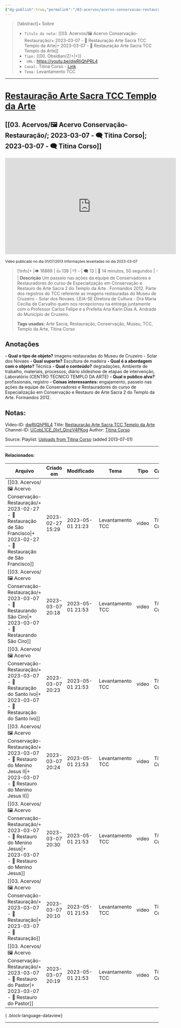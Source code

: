 ```yaml
---
{"dg-publish":true,"permalink":"/03-acervos/acervo-conservacao-restauracao/2023-03-07-restauracao-arte-sacra-tcc-templo-da-arte/","tags":["🖼️/🎥️"],"created":"2023-03-07T20:11:05.599-03:00","updated":"2023-05-01T21:53:05.091-03:00"}
---
```



>[!abstract]+ Sobre
>- `Titulo da nota:`  [[03. Acervos/🖼️ Acervo Conservação-Restauração/+ 2023-03-07   -  🎥️ Restauração Arte Sacra TCC Templo da Arte\|+ 2023-03-07   -  🎥️ Restauração Arte Sacra TCC Templo da Arte]]
>- `Tipo:`  [[00. Obsidian/Z/+\|+]]
>- ` URL:`  https://youtu.be/dwRliQhPRL4
>- `Canal:` Titina Corso - [Link](http://www.youtube.com/@TitinaCorso)
>- `Tema:`  Levantamento TCC
***

# [Restauração Arte Sacra TCC Templo da Arte](https://youtu.be/dwRliQhPRL4)
## [[03. Acervos/🖼️ Acervo Conservação-Restauração/; 2023-03-07 - 🗨️ Titina Corso\|; 2023-03-07 - 🗨️ Titina Corso]]

<center><iframe width="560" height="315" src="https://www.youtube.com/embed/dwRliQhPRL4" title="YouTube video player" frameborder="0" allow="accelerometer; autoplay; clipboard-write; encrypted-media; gyroscope; picture-in-picture" allowfullscreen></iframe></center>

<small> Vídeo publicado no dia 01/07/2013</small> 
<small>Informações levantadas no dia 2023-03-07 </small>

>[!info]+ |👁️ 16869 | 👍 138 | 👎 - | 🗨️ 13 | 🎥️ 14 minutos, 50 segundos | - |
>**Descrição**
> Um passeio nas ações da equipe de Conservadores e Restauradores do curso de Especialização em Conservação e Restauro de Arte Sacra 2 do Templo da Arte . Formandos 2012. Parte dos registros do TCC referente as imagens restauradas do Museu de Cruzeiro - Solar dos Novaes. LEIA-SE Diretora de Cultura - Dra Maria Cecília de Carvalho quem nos recepcionou na entrega juntamente com o Professor Carlos Felipe e a Prefeita Ana Karin Dias A. Andrade do Município de Cruzeiro.
> 
> **Tags usadas:** Arte Sacra, Restauração, Conservação, Museu, TCC, Templo da Arte, Titina Corso

## Anotações
**- Qual o tipo de objeto?** 
	imagens restauradas do Museu de Cruzeiro - Solar dos Novaes
**- Qual suporte?**
	Escultura de madeira
**- Qual é a abordagem com o objeto?**
	Técnica
**- Qual o conteúdo?**
	degradações, Ambiente de trabalho, materiais, processos, diário slideshow de etapas de intervenção, Laboratório (CENTRO TÉCNICO TEMPLO DA ARTE)
**- Qual o publico alvo?**
	profissionais, registro
**- Coisas interessantes:**
	engajamento, passeio nas ações da equipe de Conservadores e Restauradores do curso de Especialização em Conservação e Restauro de Arte Sacra 2 do Templo da Arte. Formandos 2012.

## Notas:

Video-ID: <a target='_blank' href='https://youtu.be/dwRliQhPRL4'>dwRliQhPRL4</a>
Title: <a target='_blank' href='https://youtu.be/dwRliQhPRL4'>Restauração Arte Sacra TCC Templo da Arte</a>
Channel-ID: <a target='_blank' href='https://www.youtube.com/channel/UCobL1CE_0Ixf_QjnzV4PKog'>UCobL1CE_0Ixf_QjnzV4PKog</a>
Author: <a target='_blank' href='https://www.youtube.com/channel/UCobL1CE_0Ixf_QjnzV4PKog'>Titina Corso</a>

Source: Playlist: <a target='_blank' href='https://www.youtube.com/playlist?list=UUobL1CE_0Ixf_QjnzV4PKog'>Uploads from Titina Corso</a> (added 2013-07-01)


***
#### Relacionados:
| Arquivo                                                                                                                                                      | Criado em        | Modificado       | Tema             | Tipo  | Canal        |
| ------------------------------------------------------------------------------------------------------------------------------------------------------------ | ---------------- | ---------------- | ---------------- | ----- | ------------ |
| [[03. Acervos/🖼️ Acervo Conservação-Restauração/+ 2023-02-27   -  🎥️ Restauração de São Francisco\|+ 2023-02-27   -  🎥️ Restauração de São Francisco]] | 2023-02-27 15:29 | 2023-05-01 21:23 | Levantamento TCC | video | Titina Corso |
| [[03. Acervos/🖼️ Acervo Conservação-Restauração/+ 2023-03-07   -  🎥️ Restaurando São Ciro\|+ 2023-03-07   -  🎥️ Restaurando São Ciro]]                 | 2023-03-07 20:18 | 2023-05-01 21:53 | Levantamento TCC | video | Titina Corso |
| [[03. Acervos/🖼️ Acervo Conservação-Restauração/+ 2023-03-07   -  🎥️ Restauração do Santo Ivo\|+ 2023-03-07   -  🎥️ Restauração do Santo Ivo]]         | 2023-03-07 20:23 | 2023-05-01 21:53 | Levantamento TCC | video | Titina Corso |
| [[03. Acervos/🖼️ Acervo Conservação-Restauração/+ 2023-03-07   -  🎥️ Restauro do Menino Jesus II\|+ 2023-03-07   -  🎥️ Restauro do Menino Jesus II]]   | 2023-03-07 20:24 | 2023-05-01 21:53 | Levantamento TCC | video | Titina Corso |
| [[03. Acervos/🖼️ Acervo Conservação-Restauração/+ 2023-03-07   -  🎥️ Restauro do Menino Jesus\|+ 2023-03-07   -  🎥️ Restauro do Menino Jesus]]         | 2023-03-07 20:30 | 2023-05-01 21:53 | Levantamento TCC | video | Titina Corso |
| [[03. Acervos/🖼️ Acervo Conservação-Restauração/+ 2023-03-07   -  🎥️ Restauração\|+ 2023-03-07   -  🎥️ Restauração]]                                   | 2023-03-07 20:10 | 2023-05-01 21:53 | Levantamento TCC | video | Titina Corso |
| [[03. Acervos/🖼️ Acervo Conservação-Restauração/+ 2023-03-07   -  🎥️ Restauro do Pastor\|+ 2023-03-07   -  🎥️ Restauro do Pastor]]                     | 2023-03-07 20:19 | 2023-05-01 21:53 | Levantamento TCC | video | Titina Corso |

{ .block-language-dataview}
***